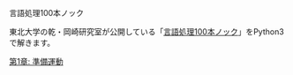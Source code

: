 言語処理100本ノック

東北大学の乾・岡崎研究室が公開している「[言語処理100本ノック](http://www.cl.ecei.tohoku.ac.jp/nlp100/)」をPython3で解きます。

[第1章: 準備運動](https://github.com/gushwell/PythonNLP100/tree/master/Chapter01)
